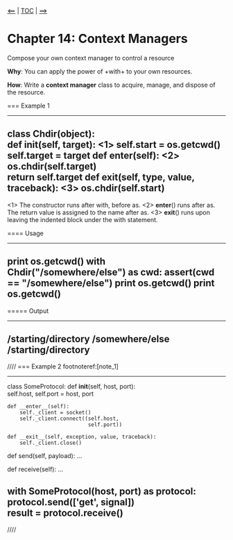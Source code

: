 [<==](13_with) | [TOC](index) | [==>](15_method_obj)

# Chapter 14: Context Managers

Compose your own context manager to control a resource

**Why**: You can apply the power of +with+ to your own resources.

**How**: Write a __context manager__ class to acquire, manage, and
  dispose of the resource.

=== Example 1

----
class Chdir(object):    
    def __init__(self, target):                        <1>
        self.start = os.getcwd()        
        self.target = target
    def __enter__(self):                               <2>
        os.chdir(self.target)        
        return self.target
    def __exit__(self, type, value, traceback):        <3>
        os.chdir(self.start)             
----
 <1> The constructor runs after with, before as.
 <2> __enter__() runs after as. The return value is assigned to
    the name after as.
 <3> __exit__() runs upon leaving the indented block under the
    with statement.

==== Usage

----
print os.getcwd()
with Chdir("/somewhere/else") as cwd:
    assert(cwd == "/somewhere/else")
    print os.getcwd()
print os.getcwd()
----

===== Output

----
/starting/directory
/somewhere/else
/starting/directory
----

////
=== Example 2 footnoteref:[note_1]

----
class SomeProtocol:
    def __init__(self, host, port):        
        self.host, self.port = host, port

    def __enter__(self):        
        self._client = socket()        
        self._client.connect((self.host, 
                              self.port))

    def __exit__(self, exception, value, traceback):        
        self._client.close()

def send(self, payload): ...

def receive(self): ...

with SomeProtocol(host, port) as protocol:    
    protocol.send(['get', signal])    
    result = protocol.receive() 
----
////



